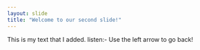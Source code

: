 ```yaml
---
layout: slide
title: "Welcome to our second slide!"
---
```

This is my text that I added.
listen:-
Use the left arrow to go back!
